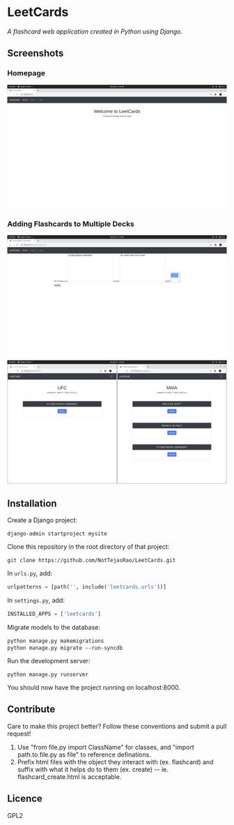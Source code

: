 # LeetCards
_A flashcard web application created in Python using Django._

## Screenshots

### Homepage
![homepage.png](docs/homepage.png?raw=true)

### Adding Flashcards to Multiple Decks
![one_to_many.png](docs/one_to_many.png?raw=true)
![decks_example.png](docs/decks_example.png?raw=true)


## Installation
Create a Django project:
```
django-admin startproject mysite
```

Clone this repository in the root directory of that project:
```
git clone https://github.com/NotTejasRao/LeetCards.git
```

In ```urls.py```, add:
```python
urlpatterns = [path('', include('leetcards.urls'))]
```

In ```settings.py```, add:
```python
INSTALLED_APPS = ['leetcards']
```

Migrate models to the database:
```
python manage.py makemigrations
python manage.py migrate --run-syncdb
```

Run the development server:
```
python manage.py runserver
```

You should now have the project running on localhost:8000.

## Contribute

Care to make this project better? Follow these conventions and submit a pull request!

1. Use "from file.py import ClassName" for classes, and "import path.to.file.py as file" to reference definations.
2. Prefix html files with the object they interact with (ex. flashcard) and suffix with what it helps do to them (ex. create) -- ie. flashcard_create.html is acceptable.

## Licence
GPL2

